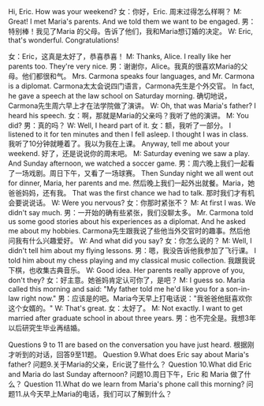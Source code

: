 Hi, Eric. How was your weekend?
女：你好，Eric. 周末过得怎么样啊？
M: Great! I met Maria's parents. And we told them we want to be engaged.
男：特别棒！我见了Maria 的父母。告诉了他们，我和Maria想订婚的决定。
W: Eric, that's wonderful. Congratulations!

女：Eric，这真是太好了，恭喜恭喜！
M: Thanks, Alice. I really like her parents too. They're very nice.
男：谢谢你，Alice。我真的很喜欢Maria的父母。他们都很和气。
Mrs. Carmona speaks four languages, and Mr. Carmona is a diplomat.
Carmona太太会说四门语言，Carmona先生是个外交官。
In fact, he gave a speech at the law school on Saturday morning.
确切地说，Carmona先生周六早上才在法学院做了演讲。
W: Oh, that was Maria's father? I heard his speech.
女：啊，那就是Maria的父亲吗？我听了他的演讲。
M: You did?
男：真的吗？
W: Well, I heard part of it.
女：额，我听了一部分。
I listened to it for ten minutes and then I fell asleep. I thought I was in class.
我听了10分钟就睡着了。我以为我在上课。
Anyway, tell me about your weekend.
好了，还是说说你的周末吧。
M: Saturday evening we saw a play. And Sunday afternoon, we watched a soccer game.
男：周六晚上我们一起看了一场戏剧。周日下午，又看了一场球赛。
Then Sunday night we all went out for dinner, Maria, her parents and me.
然后晚上我们一起外出就餐。Maria，她爸爸妈妈，还有我。
That was the first chance we had to talk.
那时我们才有机会要说说话。
W: Were you nervous?
女：你那时紧张不？
M: At first I was. We didn't say much.
男：一开始的确有些紧张，我们没聊太多。
Mr. Carmona told us some good stories about his experiences as a diplomat. And he asked me about my hobbies.
Carmona先生跟我说了些他当外交官时的趣事。然后他问我有什么兴趣爱好。
W: And what did you say?
女：你怎么说的？
M: Well, I didn't tell him about my flying lessons.
男：嗯，我没告诉他我参加了飞行课。
I told him about my chess playing and my classical music collection.
我跟我说下棋，也收集古典音乐。
W: Good idea. Her parents really approve of you, don't they?
女：好主意。她爸妈肯定认可你了，是吧？
M: I guess so. Maria called this morning and said: "My father told me he'd like you for a son-in-law right now."
男：应该是的吧。Maria今天早上打电话说："我爸爸他挺喜欢你这个女婿的。"
W: That's great.
女：太好了。
M: Not exactly. I want to get married after graduate school in about three years.
男：也不完全是。我想3年以后研究生毕业再结婚。

Questions 9 to 11 are based on the conversation you have just heard.
根据刚才听到的对话，回答9至11题。
Question 9.What does Eric say about Maria's father?
问题9.关于Maria的父亲，Eric说了些什么？
Question 10.What did Eric and Maria do last Sunday afternoon?
问题10.周日下午，Eric 和 Maria 做了什么？
Question 11.What do we learn from Maria's phone call this morning?
问题11.从今天早上Maria的电话，我们可以了解到什么？
